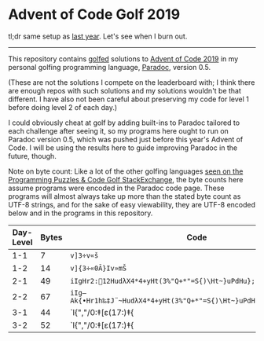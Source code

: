 Advent of Code Golf 2019
========================

tl;dr same setup as [last year](https://github.com/betaveros/advent-of-code-golf-2018). Let's see when I burn out.

---

This repository contains [golfed](https://en.wikipedia.org/wiki/Code_golf) solutions to [Advent of Code 2019](https://adventofcode.com/2019) in my personal golfing programming language, [Paradoc](https://github.com/betaveros/paradoc), version 0.5.

(These are not the solutions I compete on the leaderboard with; I think there are enough repos with such solutions and my solutions wouldn't be that different. I have also not been careful about preserving my code for level 1 before doing level 2 of each day.)

I could obviously cheat at golf by adding built-ins to Paradoc tailored to each challenge after seeing it, so my programs here ought to run on Paradoc version 0.5, which was pushed just before this year's Advent of Code. I will be using the results here to guide improving Paradoc in the future, though.

Note on byte count: Like a lot of the other golfing languages [seen on the Programming Puzzles & Code Golf StackExchange](https://codegolf.meta.stackexchange.com/questions/5878/what-character-encodings-may-a-submission-use/5879#5879), the byte counts here assume programs were encoded in the Paradoc code page. These programs will almost always take up more than the stated byte count as UTF-8 strings, and for the sake of easy viewability, they are UTF-8 encoded below and in the programs in this repository.

Day-Level | Bytes | Code
--- | -- | ----
1-1 |  7 | `v]3÷v«š`
1-2 | 14 | `v]{3÷«0Ã}Iv»mŠ`
2-1 | 49 | `iIgHr2:12HudλX4*4+yHt(3%"Q+*"=S{)\Ht~}uPdHu};sHq`
2-2 | 67 | `iIg–Ak{•Hr1h‰‡J¨~HudλX4*4+yHt(3%"Q+*"=S{)\Ht~}uPdHu};sHq19690720=}=`
3-1 | 44 | `l{","/0:‡\[ε(17:)‡{|3%(}y\Iχ¦Áu};}]»}d&LwŠmŒ`
3-2 | 52 | `l{","/0:‡\[ε(17:)‡{|3%(}y\Iχ¦Áu};}]»J›ø›m}d+›ø»f‹šmŒ`
